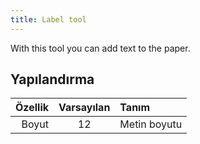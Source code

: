 ```yaml
---
title: Label tool
---
```


With this tool you can add text to the paper.

## Yapılandırma

| Özellik | Varsayılan | Tanım        |
| ------: | :--------: | :----------- |
|   Boyut |     12     | Metin boyutu |
